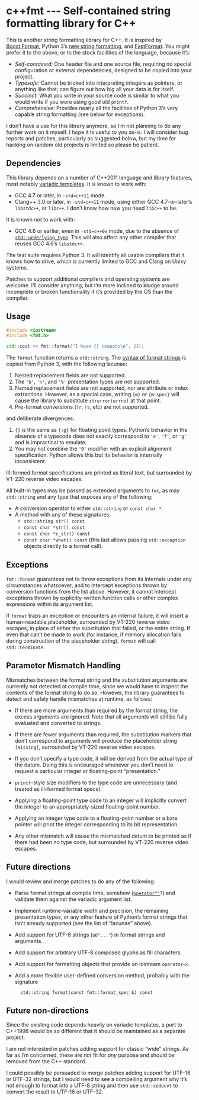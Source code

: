# c++fmt --- Self-contained string formatting library for C++

This is another string formatting library for C++.  It is inspired by
[Boost.Format][], Python 3’s [new string formatting][p3fmt], and
[FastFormat][].  You might prefer it to the above, or to the stock
facilities of the language, because it’s:

* _Self-contained:_ One header file and one source file, requiring no
  special configuration or external dependencies, designed to be
  copied into your project.
* _Typesafe:_ Cannot be tricked into interpreting integers as
  pointers, or anything like that; can figure out how big all your
  data is for itself.
* _Succinct_: What you write in your source code is similar to
  what you would write if you were using good old `printf`.
* _Comprehensive:_ Provides nearly all the facilities of Python
  3’s very capable string formatting (see below for exceptions).

I don’t have a use for this library anymore, so I’m not planning to
do any further work on it myself.  I hope it is useful to you
as-is.  I will consider bug reports and patches, particularly as
suggested below, but my time for hacking on random old projects is
limited so please be patient.

## Dependencies

This library depends on a number of C++2011 language and library
features, most notably [variadic templates][].  It is known to work
with:

 * GCC 4.7 or later, in `-std=c++11` mode.
 * Clang++ 3.0 or later, in `-std=c++11` mode, using either GCC
   4.7-or-later’s `libstdc++`, or `libc++`.  I don’t know how new you
   need `libc++` to be.

It is known *not* to work with:

 * GCC 4.6 or earlier, even in `-std=c++0x` mode, due to the absence
   of [`std::underlying_type`][typetraits].  This will also affect any
   other compiler that reuses GCC 4.6’s `libstdc++`.

The test suite requires Python 3.  It will identify all usable
compilers that it knows how to drive, which is currently limited
to GCC and Clang on Unixy systems.

Patches to support additional compilers and operating systems are
welcome.  I’ll consider anything, but I’m more inclined to kludge
around incomplete or broken functionality if it’s provided by the
OS than the compiler.

## Usage

```c++
#include <iostream>
#include <fmt.h>

std::cout << fmt::format("I have {} teapots\n", 23);
```

The `format` function returns a `std::string`.  The
[syntax of format strings][p3fmt] is copied from Python 3, with the
following lacunae:

1. Nested replacement fields are not supported.
2. The `'b'`, `'n'`, and `'%'` presentation types are not supported.
3. Named replacement fields are not supported, nor are attribute or
   index extractions.  However, as a special case, writing `{m}` or
   `{m:spec}` will cause the library to substitute `strerror(errno)`
   at that point.
4. Pre-format conversions (`!r`, `!s`, etc) are not supported.

and deliberate divergences:

1. `{}` is the same as `{:g}` for floating point types.  Python’s
   behavior in the absence of a typecode does not exactly correspond
   to `'e'`, `'f'`, or `'g'` and is impractical to emulate.
2. You may not combine the `'0'` modifier with an explicit alignment
   specification.  Python allows this but its behavior is internally
   inconsistent.

Ill-formed format specifications are printed as literal text, but
surrounded by VT-220 reverse video escapes.

All built-in types may be passed as extended arguments to `fmt`, as
may `std::string` and any type that exposes any of the following:

* A conversion operator to either `std::string` or `const char *`.
* A method with any of these signatures:
  * `std::string str() const`
  * `const char *str() const`
  * `const char *c_str() const`
  * `const char *what() const` (this last allows passing
    `std::exception` objects directly to a format call).

## Exceptions

`fmt::format` guarantees not to throw exceptions from its internals
under any circumstances whatsoever, and to intercept exceptions thrown
by conversion functions from the list above.  However, it cannot
intercept exceptions thrown by explicitly-written function calls or
other complex expressions within its argument list.

If `format` traps an exception or encounters an internal failure, it
will insert a human-readable placeholder, surrounded by VT-220 reverse
video escapes, in place of either the substitution that failed, or the
entire string.  If even that can’t be made to work (for instance, if
memory allocation fails during construction of the placeholder
string), `format` will call `std::terminate`.

## Parameter Mismatch Handling

Mismatches between the format string and the substitution arguments
are currently not detected at compile time, since we would have to
inspect the contents of the format string to do so.  However, the
library guarantees to detect and safely handle mismatches at runtime,
as follows:

* If there are more arguments than required by the format string, the
  excess arguments are ignored.  Note that all arguments will still be
  fully evaluated and converted to strings.

* If there are fewer arguments than required, the substitution markers
  that don’t correspond to arguments will produce the placeholder
  string `[missing]`, surrounded by VT-220 reverse video escapes.

* If you don’t specify a type code, it will be derived from the actual
  type of the datum.  Doing this is encouraged whenever you don’t need
  to request a particular integer or floating-point “presentation.”

* `printf`-style size modifiers to the type code are unnecessary
  (and treated as ill-formed format specs).

* Applying a floating-point type code to an integer will implicitly
  convert the integer to an appropriately-sized floating-point number.

* Applying an integer type code to a floating-point number or a bare
  pointer will print the integer corresponding to its bit
  representation.

* Any other mismatch will cause the mismatched datum to be printed as
  if there had been no type code, but surrounded by VT-220 reverse
  video escapes.

## Future directions

I would review and merge patches to do any of the following:

* Parse format strings at compile time, somehow ([`operator""`][udl]?)
  and validate them against the variadic argument list.

* Implement runtime-variable width and precision, the remaining
  presentation types, or any other feature of Python’s format strings
  that isn’t already supported (see the list of “lacunae” above).

* Add support for UTF-8 strings (`u8"..."`) in format strings and
  arguments.

* Add support for arbitrary UTF-8 composed glyphs as fill characters.

* Add support for formatting objects that provide an iostream
  `operator<<`.

* Add a more flexible user-defined conversion method, probably with
  the signature

        std::string format(const fmt::format_spec &) const

[udl]: https://en.cppreference.com/w/cpp/language/user_literal

## Future non-directions

Since the existing code depends heavily on variadic templates, a port
to C++1998 would be so different that it should be maintained as a
separate project.

I am not interested in patches adding support for classic “wide” strings.
As far as I’m concerned, these are not fit for *any* purpose and should
be removed from the C++ standard.

I could possibly be persuaded to merge patches adding support for
UTF-16 or UTF-32 strings, but I would need to see a compelling
argument why it’s not enough to format into a UTF-8 string and then
use `std::codecvt` to convert the result to UTF-16 or UTF-32.

[Boost.Format]: http://www.boost.org/doc/libs/1_51_0/libs/format/doc/format.html
[p3fmt]: http://docs.python.org/py3k/library/string.html#format-string-syntax
[FastFormat]: http://fastformat.org/
[variadic templates]: https://en.wikipedia.org/wiki/Variadic_template#C.2B.2B11
[typetraits]: http://www.cplusplus.com/reference/std/type_traits/

